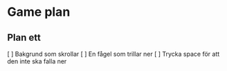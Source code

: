 # Game plan

## Plan ett

[ ] Bakgrund som skrollar
[ ] En fågel som trillar ner
[ ] Trycka space för att den inte ska falla ner
